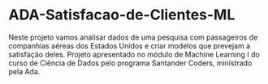 # ADA-Satisfacao-de-Clientes-ML
Neste projeto vamos analisar dados de uma pesquisa com passageiros de companhias aéreas dos Estados Unidos e criar modelos que prevejam a satisfação deles. Projeto apresentado no módulo de Machine Learning I do curso de Ciência de Dados pelo programa Santander Coders, ministrado pela Ada.
